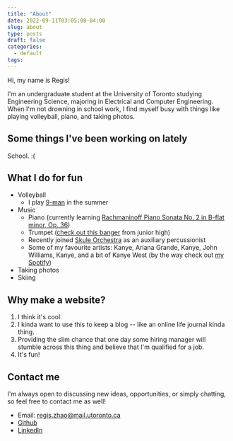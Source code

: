 ```yaml
---
title: "About"
date: 2022-09-11T03:05:08-04:00
slug: about
type: posts
draft: false
categories:
  - default
tags:
---
```


Hi, my name is Regis!

I'm an undergraduate student at the University of Toronto studying Engineering Science, majoring in Electrical and Computer Engineering. When I'm not drowning in school work, I find myself busy with things like playing volleyball, piano, and taking photos.

## Some things I've been working on lately
School. :(

## What I do for fun
- Volleyball
    - I play [9-man](https://en.wikipedia.org/wiki/9-man) in the summer
- Music
    - Piano (currently learning [Rachmaninoff Piano Sonata No. 2 in B-flat minor, Op. 36](https://www.youtube.com/watch?v=TsafFhTMrVM))
    - Trumpet ([check out this banger](https://youtu.be/kRBKNkRKHQg) from junior high)
    - Recently joined [Skule Orchestra](https://orchestra07.wixsite.com/skuleorchestra) as an auxiliary percussionist
    - Some of my favourite artists: Kanye, Ariana Grande, Kanye, John Williams, Kanye, and a bit of Kanye West (by the way check out [my Spotify](https://open.spotify.com/user/22qvsgfq5pto4ui7oxnt64r2a?si=5f4bbe7a229146e5))
- Taking photos
- Skiing

## Why make a website?
1. I think it's cool.
2. I kinda want to use this to keep a blog -- like an online life journal kinda thing.
3. Providing the slim chance that one day some hiring manager will stumble across this thing and believe that I'm qualified for a job.
4. It's fun!

## Contact me
I'm always open to discussing new ideas, opportunities, or simply chatting, so feel free to contact me as well!
- Email: [regis.zhao@mail.utoronto.ca](mailto:regis.zhao@mail.utoronto.ca)
- [Github](https://github.com/regiszhao)
- [LinkedIn](https://www.linkedin.com/in/regis-zhao/)